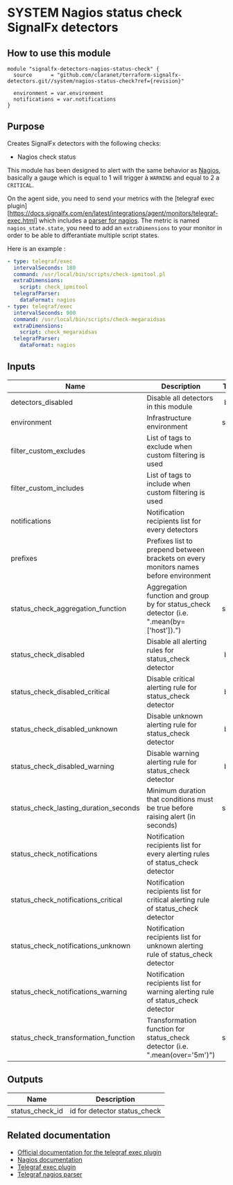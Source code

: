 # SYSTEM Nagios status check SignalFx detectors

## How to use this module

```hcl
module "signalfx-detectors-nagios-status-check" {
  source      = "github.com/claranet/terraform-signalfx-detectors.git//system/nagios-status-check?ref={revision}"

  environment = var.environment
  notifications = var.notifications
}

```

## Purpose

Creates SignalFx detectors with the following checks:

- Nagios check status

This module has been designed to alert with the same behavior as [Nagios](https://nagios-plugins.org/doc/guidelines.html#AEN78), basically a gauge which is equal to 1 will trigger à `WARNING` and equal to 2 a `CRITICAL`. 

On the agent side, you need to send your metrics with the [telegraf exec plugin][https://docs.signalfx.com/en/latest/integrations/agent/monitors/telegraf-exec.html] which includes a [parser for nagios](https://github.com/influxdata/telegraf/blob/master/plugins/parsers/nagios/parser.go). The metric is named `nagios_state.state`, you need to add an `extraDimensions` to your monitor in order to be able to differantiate multiple script states.

Here is an example : 

```yaml
- type: telegraf/exec
  intervalSeconds: 180
  command: /usr/local/bin/scripts/check-ipmitool.pl
  extraDimensions:
    script: check_ipmitool
  telegrafParser:
    dataFormat: nagios
- type: telegraf/exec
  intervalSeconds: 900  
  command: /usr/local/bin/scripts/check-megaraidsas
  extraDimensions:
    script: check_megaraidsas
  telegrafParser:
    dataFormat: nagios
```

## Inputs

| Name | Description | Type | Default | Required |
|------|-------------|:----:|:-----:|:-----:|
| detectors\_disabled | Disable all detectors in this module | bool | `"false"` | no |
| environment | Infrastructure environment | string | n/a | yes |
| filter\_custom\_excludes | List of tags to exclude when custom filtering is used | list | `[]` | no |
| filter\_custom\_includes | List of tags to include when custom filtering is used | list | `[]` | no |
| notifications | Notification recipients list for every detectors | list | n/a | yes |
| prefixes | Prefixes list to prepend between brackets on every monitors names before environment | list | `[]` | no |
| status\_check\_aggregation\_function | Aggregation function and group by for status\_check detector \(i.e. ".mean\(by=\['host'\]\)."\) | string | `""` | no |
| status\_check\_disabled | Disable all alerting rules for status\_check detector | bool | `"null"` | no |
| status\_check\_disabled\_critical | Disable critical alerting rule for status\_check detector | bool | `"null"` | no |
| status\_check\_disabled\_unknown | Disable unknown alerting rule for status\_check detector | bool | `"null"` | no |
| status\_check\_disabled\_warning | Disable warning alerting rule for status\_check detector | bool | `"null"` | no |
| status\_check\_lasting\_duration\_seconds | Minimum duration that conditions must be true before raising alert \(in seconds\) | string | `"900"` | no |
| status\_check\_notifications | Notification recipients list for every alerting rules of status\_check detector | list | `[]` | no |
| status\_check\_notifications\_critical | Notification recipients list for critical alerting rule of status\_check detector | list | `[]` | no |
| status\_check\_notifications\_unknown | Notification recipients list for unknown alerting rule of status\_check detector | list | `[]` | no |
| status\_check\_notifications\_warning | Notification recipients list for warning alerting rule of status\_check detector | list | `[]` | no |
| status\_check\_transformation\_function | Transformation function for status\_check detector \(i.e. ".mean\(over='5m'\)"\) | string | `""` | no |

## Outputs

| Name | Description |
|------|-------------|
| status\_check\_id | id for detector status\_check |

## Related documentation

- [Official documentation for the telegraf exec plugin](https://docs.signalfx.com/en/latest/integrations/agent/monitors/telegraf-exec.html)
- [Nagios documentation](https://nagios-plugins.org/doc/guidelines.html#AEN78)
- [Telegraf exec plugin](https://github.com/influxdata/telegraf/tree/master/plugins/inputs/exec)
- [Telegraf nagios parser](https://github.com/influxdata/telegraf/tree/master/plugins/parsers/nagios)
